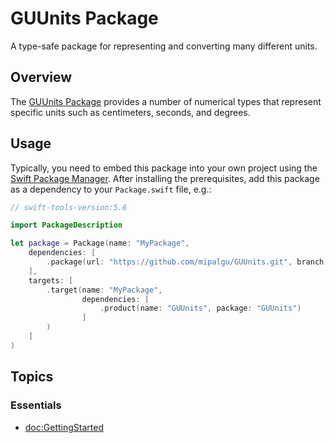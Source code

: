 # GUUnits Package

A type-safe package for representing and converting many different units.

## Overview

The [GUUnits Package](https://github.com/mipalgu/GUUnits) provides a number of numerical types that represent specific units such as centimeters, seconds, and degrees.

## Usage

Typically, you need to embed this package into your own project using the [Swift Package Manager](https://swift.org/package-manager/).  After installing the prerequisites, add this package as a dependency to your `Package.swift` file, e.g.:

```swift
// swift-tools-version:5.6

import PackageDescription

let package = Package(name: "MyPackage",
    dependencies: [
        .package(url: "https://github.com/mipalgu/GUUnits.git", branch: "main"),
    ],    
    targets: [
        .target(name: "MyPackage",
                dependencies: [
                    .product(name: "GUUnits", package: "GUUnits")
                ]
        )
    ]
)
```
## Topics

### Essentials

- <doc:GettingStarted>
